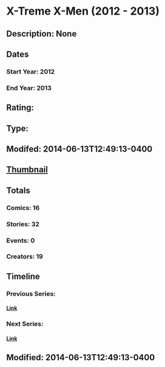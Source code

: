 # X-Treme X-Men (2012 - 2013)
## Description: None
## Dates
### Start Year: 2012
### End Year: 2013
## Rating: 
## Type: 
## Modifed: 2014-06-13T12:49:13-0400
## [Thumbnail](http://i.annihil.us/u/prod/marvel/i/mg/6/b0/50fef6540c639.jpg)
## Totals
### Comics: 16
### Stories: 32
### Events: 0
### Creators: 19
## Timeline
### Previous Series: 
#### [Link]()
### Next Series: 
#### [Link]()
## Modified: 2014-06-13T12:49:13-0400